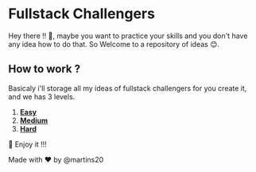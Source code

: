 # Fullstack Challengers

Hey there !! 👋, maybe you want to practice your skills and you don't have any idea how to do that. So Welcome to a repository of ideas 😊.

## How to work ?

Basicaly i'll storage all my ideas of fullstack challengers for you create it, and we has 3 levels.

1.  **[Easy](./easy)**
2.  **[Medium](./medium)**
3.  **[Hard](./hard)**

🚀 Enjoy it !!!

Made with ❤️ by @martins20
